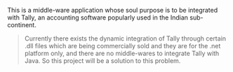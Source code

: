 This is a middle-ware application whose soul purpose is to be integrated with Tally, an accounting software popularly used in the Indian sub-continent.
> Currently there exists the dynamic integration of Tally through certain .dll files which are being commercially sold and they are for the .net platform only, and there are no middle-wares to integrate Tally with Java.  So this project will be a solution to this problem.